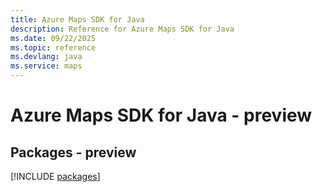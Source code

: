 ```yaml
---
title: Azure Maps SDK for Java
description: Reference for Azure Maps SDK for Java
ms.date: 09/22/2025
ms.topic: reference
ms.devlang: java
ms.service: maps
---
```

# Azure Maps SDK for Java - preview
## Packages - preview
[!INCLUDE [packages](maps-index.md)]